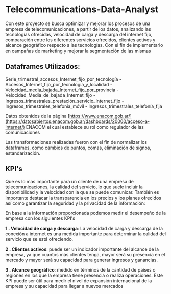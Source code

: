 # Telecommunications-Data-Analyst
Con este proyecto se busca optimizar y mejorar los procesos de una empresa de telecomunicaciones, a partir de los datos, analizando las tecnologías ofrecidas, velocidad de carga y descarga del internet fijo, comparación entre los diferentes servicios ofrecidos, clientes activos y alcance geográfico respecto a las tecnologías. Con el fin de implementarlo en campañas de marketing y mejorar la segmentación de las mismas 

## Dataframes Utilizados:
Serie_trimestral_accesos_Internet_fijo_por_tecnología -
Accesos_Internet_fijo_por_tecnología_y_localidad -
Velocidad_media_bajada_Internet_fijo_por_provincia -
Velocidad_Media_de_bajada_Internet_fijo -
Ingresos_trimestrales_prestación_servicio_Internet_fijo -
Ingresos_trimestrales_telefonía_móvil -
Ingresos_trimestrales_telefonía_fija

Datos obtenidos de la página [https://www.enacom.gob.ar/](https://datosabiertos.enacom.gob.ar/dashboards/20000/acceso-a-internet/) ENACOM el cual establece su rol como regulador de las comunicaciones

Las transformaciones realizadas fueron con el fin de normalizar los dataframes, como cambios de puntos, comas, eliminación de signos, estandarización.



## KPI's
Que es lo mas importante para un cliente de una empresa de telecomunicaciones, la calidad del servicio, lo que suele incluir la disponibilidad y la velocidad con la que se puede comunicar. También es importante destacar la transparencia en los precios y los planes ofrecidos así como garantizar la seguridad y la privacidad de la información:

En base a la información proporcionada podemos medir el desempeño de la empresa con los siguientes KPI's

**1 . Velocidad de carga y descarga**: La velocidad de carga y descarga de la conexión a internet es una medida importante para determinar la calidad del servicio que se está ofreciendo.

**2 . Clientes activos**: puede ser un indicador importante del alcance de la empresa, ya que cuantos más clientes tenga, mayor será su presencia en el mercado y mayor será su capacidad para generar ingresos y ganancias.

**3 . Alcance geográfico**: medido en términos de la cantidad de países o regiones en los que la empresa tiene presencia o realiza operaciones. Este KPI puede ser útil para medir el nivel de expansión internacional de la empresa y su capacidad para llegar a nuevos mercados
